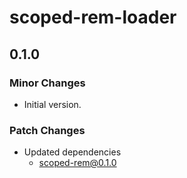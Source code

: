 # scoped-rem-loader

## 0.1.0

### Minor Changes

- Initial version.

### Patch Changes

- Updated dependencies
  - scoped-rem@0.1.0
